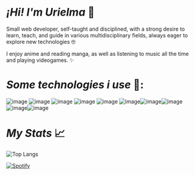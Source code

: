# *¡Hi! I'm Urielma* 👋

Small web developer, self-taught and disciplined, with a strong desire to learn, teach, and guide in various multidisciplinary fields, always eager to explore new technologies 🤓

I enjoy anime and reading manga, as well as listening to music all the time and playing videogames. ✨

# *Some technologies i use* 🚀:
![image](https://img.shields.io/badge/Wordpress-21759B?style=for-the-badge&logo=wordpress&logoColor=white) ![image](https://img.shields.io/badge/Vercel-000000?style=for-the-badge&logo=vercel&logoColor=white)
![image](https://img.shields.io/badge/MySQL-005C84?style=for-the-badge&logo=mysql&logoColor=white) ![image](https://img.shields.io/badge/PostgreSQL-316192?style=for-the-badge&logo=postgresql&logoColor=white)
![image](https://img.shields.io/badge/PowerBI-F2C811?style=for-the-badge&logo=Power%20BI&logoColor=white) ![image](https://img.shields.io/badge/CSS3-1572B6?style=for-the-badge&logo=css3&logoColor=white)![image](https://img.shields.io/badge/HTML5-E34F26?style=for-the-badge&logo=html5&logoColor=white)![image](https://img.shields.io/badge/Python-FFD43B?style=for-the-badge&logo=python&logoColor=blue)![image](https://img.shields.io/badge/GitHub-100000?style=for-the-badge&logo=github&logoColor=white)![image](https://img.shields.io/badge/JavaScript-323330?style=for-the-badge&logo=javascript&logoColor=F7DF1E)

# *My Stats*  📈
![Top Langs](https://github-readme-stats.vercel.app/api/top-langs/?username=Urielmajb&layout=compact)

[![Spotify](nowplaying-nine.vercel.app/api/spotify)](https://open.spotify.com/user/urielmajb)
